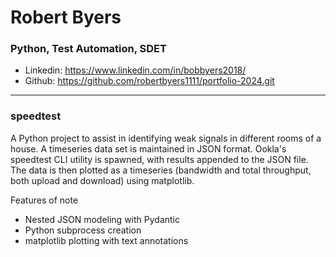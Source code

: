 # Robert Byers
### Python, Test Automation, SDET
- Linkedin: https://www.linkedin.com/in/bobbyers2018/
- Github: https://github.com/robertbyers1111/portfolio-2024.git
---
### speedtest

A Python project to assist in identifying weak signals in different rooms of a house. A timeseries data set is maintained in JSON format. Ookla's speedtest CLI utility is spawned, with results appended to the JSON file. The data is then plotted as a timeseries (bandwidth and total throughput, both upload and download) using matplotlib.

Features of note
- Nested JSON modeling with Pydantic
- Python subprocess creation
- matplotlib plotting with text annotations
